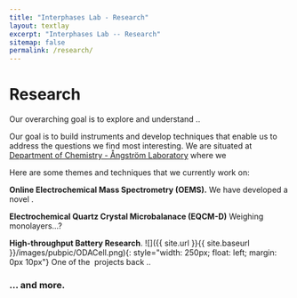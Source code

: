 ```yaml
---
title: "Interphases Lab - Research"
layout: textlay
excerpt: "Interphases Lab -- Research"
sitemap: false
permalink: /research/
---
```


# Research

Our overarching goal is to explore and understand ..

Our goal is to build instruments and develop techniques that enable us to address the questions we find most interesting. We are situated at [Department of Chemistry - Ångström Laboratory](https://www.kemi.uu.se/angstrom/) where we

Here are some themes and techniques that we currently work on:

**Online Electrochemical Mass Spectrometry (OEMS).** We have developed a novel .


**Electrochemical Quartz Crystal Microbalanace (EQCM-D)** Weighing monolayers...? 

**High-throughput Battery Research**.
![]({{ site.url }}{{ site.baseurl }}/images/pubpic/ODACell.png){: style="width: 250px; float: left; margin: 0px  10px"}
One of the  projects back ..

### ... and more.
